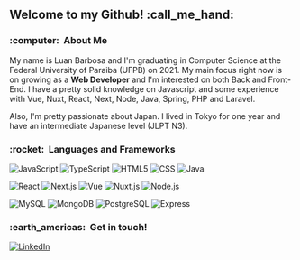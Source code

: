 <h2> Welcome to my Github! :call_me_hand: </h2>

<h3> :computer: &nbsp;About Me </h3>

My name is Luan Barbosa and I'm graduating in Computer Science at the Federal University of Paraiba (UFPB) on 2021.
My main focus right now is on growing as a **Web Developer** and I'm interested on both Back and Front-End.
I have a pretty solid knowledge on Javascript and some experience with Vue, Nuxt, React, Next, Node, Java, Spring, PHP and Laravel.

Also, I'm pretty passionate about Japan. I lived in Tokyo for one year and have an intermediate Japanese level (JLPT N3).

<h3> :rocket: &nbsp;Languages and Frameworks </h3>

![JavaScript](https://img.shields.io/badge/-JavaScript-333333?style=flat&logo=javascript)
![TypeScript](https://img.shields.io/badge/-TypeScript-333333?style=flat&logo=typescript)
![HTML5](https://img.shields.io/badge/-HTML5-333333?style=flat&logo=HTML5)
![CSS](https://img.shields.io/badge/-CSS-333333?style=flat&logo=CSS3&logoColor=1572B6)
![Java](https://img.shields.io/badge/-Java-333333?style=flat&logo=Java&logoColor=007396)

![React](https://img.shields.io/badge/-React-333333?style=flat&logo=react)
![Next.js](https://img.shields.io/badge/-Next.js-333333?style=flat&logo=next.js)
![Vue](https://img.shields.io/badge/-Vue-333333?style=flat&logo=vue.js)
![Nuxt.js](https://img.shields.io/badge/-Nuxt.js-333333?style=flat&logo=nuxt.js)
![Node.js](https://img.shields.io/badge/-Node.js-333333?style=flat&logo=node.js)

![MySQL](https://img.shields.io/badge/-MySQL-333333?style=flat&logo=mysql)
![MongoDB](https://img.shields.io/badge/-MongoDB-333333?style=flat&logo=mongodb)
![PostgreSQL](https://img.shields.io/badge/-PostgreSQL-333333?style=flat&logo=postgresql)
![Express](https://img.shields.io/badge/-Express-333333?style=flat&logo=express)

<h3> :earth_americas: &nbsp;Get in touch! </h3> 

[![LinkedIn](https://img.shields.io/badge/LinkedIn-0077B5?style=for-the-badge&logo=linkedin&logoColor=white)](https://www.linkedin.com/in/luan-barbosa-1b3973202/) 

